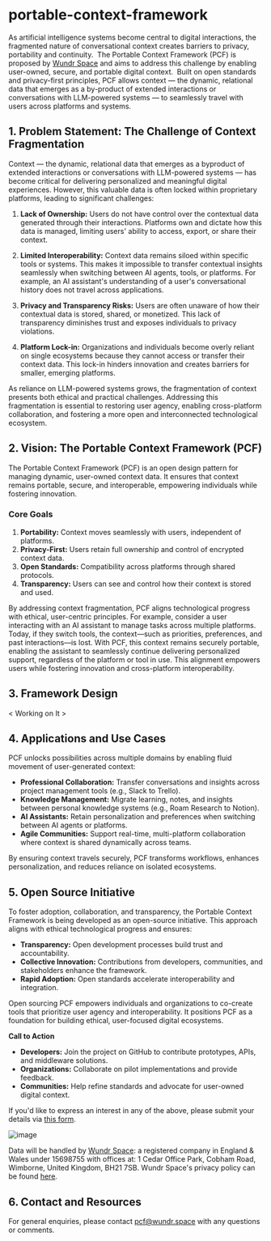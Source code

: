 # portable-context-framework

As artificial intelligence systems become central to digital interactions, the fragmented nature of conversational context creates barriers to privacy, portability and continuity.  The Portable Context Framework (PCF) is proposed by [Wundr Space](https://www.wundr.space/) and aims to address this challenge by enabling user-owned, secure, and portable digital context.  Built on open standards and privacy-first principles, PCF allows context — the dynamic, relational data that emerges as a by-product of extended interactions or conversations with LLM-powered systems — to seamlessly travel with users across platforms and systems.  

## 1. Problem Statement: The Challenge of Context Fragmentation

Context — the dynamic, relational data that emerges as a byproduct of extended interactions or conversations with LLM-powered systems — has become critical for delivering personalized and meaningful digital experiences. However, this valuable data is often locked within proprietary platforms, leading to significant challenges:

1. **Lack of Ownership:**
Users do not have control over the contextual data generated through their interactions. Platforms own and dictate how this data is managed, limiting users' ability to access, export, or share their context.

2. **Limited Interoperability:**
Context data remains siloed within specific tools or systems. This makes it impossible to transfer contextual insights seamlessly when switching between AI agents, tools, or platforms. For example, an AI assistant's understanding of a user's conversational history does not travel across applications.

3. **Privacy and Transparency Risks:**
Users are often unaware of how their contextual data is stored, shared, or monetized. This lack of transparency diminishes trust and exposes individuals to privacy violations.

4. **Platform Lock-in:**
Organizations and individuals become overly reliant on single ecosystems because they cannot access or transfer their context data. This lock-in hinders innovation and creates barriers for smaller, emerging platforms.

As reliance on LLM-powered systems grows, the fragmentation of context presents both ethical and practical challenges. Addressing this fragmentation is essential to restoring user agency, enabling cross-platform collaboration, and fostering a more open and interconnected technological ecosystem.

## 2. Vision: The Portable Context Framework (PCF)

The Portable Context Framework (PCF) is an open design pattern for managing dynamic, user-owned context data. It ensures that context remains portable, secure, and interoperable, empowering individuals while fostering innovation.

### Core Goals

1. **Portability:** Context moves seamlessly with users, independent of platforms.
2. **Privacy-First:** Users retain full ownership and control of encrypted context data.
3. **Open Standards:** Compatibility across platforms through shared protocols.
4. **Transparency:** Users can see and control how their context is stored and used.

By addressing context fragmentation, PCF aligns technological progress with ethical, user-centric principles. For example, consider a user interacting with an AI assistant to manage tasks across multiple platforms. Today, if they switch tools, the context—such as priorities, preferences, and past interactions—is lost. With PCF, this context remains securely portable, enabling the assistant to seamlessly continue delivering personalized support, regardless of the platform or tool in use. This alignment empowers users while fostering innovation and cross-platform interoperability.

## 3.  Framework Design

< Working on It >

## 4.  Applications and Use Cases
PCF unlocks possibilities across multiple domains by enabling fluid movement of user-generated context:

- **Professional Collaboration:** Transfer conversations and insights across project management tools (e.g., Slack to Trello).
- **Knowledge Management:** Migrate learning, notes, and insights between personal knowledge systems (e.g., Roam Research to Notion).
- **AI Assistants:** Retain personalization and preferences when switching between AI agents or platforms.
- **Agile Communities:** Support real-time, multi-platform collaboration where context is shared dynamically across teams.

By ensuring context travels securely, PCF transforms workflows, enhances personalization, and reduces reliance on isolated ecosystems.

## 5. Open Source Initiative

To foster adoption, collaboration, and transparency, the Portable Context Framework is being developed as an open-source initiative. This approach aligns with ethical technological progress and ensures:

- **Transparency:** Open development processes build trust and accountability.
- **Collective Innovation:** Contributions from developers, communities, and stakeholders enhance the framework.
- **Rapid Adoption:** Open standards accelerate interoperability and integration.

Open sourcing PCF empowers individuals and organizations to co-create tools that prioritize user agency and interoperability. It positions PCF as a foundation for building ethical, user-focused digital ecosystems.

**Call to Action**

- **Developers:** Join the project on GitHub to contribute prototypes, APIs, and middleware solutions.
- **Organizations:** Collaborate on pilot implementations and provide feedback.
- **Communities:** Help refine standards and advocate for user-owned digital context.

If you'd like to express an interest in any of the above, please submit your details via [this form]([ToDo](https://www.wundr.space/pfc-eoi)).

![image](https://github.com/user-attachments/assets/8f816432-ebb0-4d1c-9edc-9ca568ac1966)

Data will be handled by [Wundr Space](https://www.wundr.space/): a registered company in England & Wales under 15698755 with offices at: 1 Cedar Office Park, Cobham Road, Wimborne, United Kingdom, BH21 7SB.  Wundr Space's privacy policy can be found [here](https://74194b3d-a7b7-4f6c-88a9-fc9098069ccd.usrfiles.com/ugd/74194b_0e531376b35e4bc78e845cf3037e7982.pdf). 

## 6. Contact and Resources

For general enquiries, please contact pcf@wundr.space with any questions or comments.

